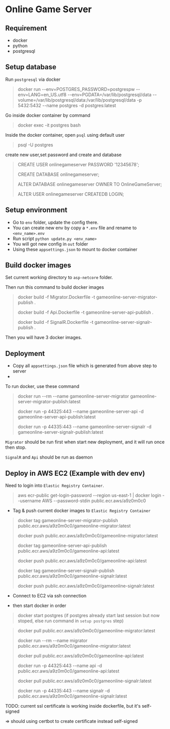 # Online Game Server

## Requirement
* docker
* python
* postgresql

## Setup database
Run `postgresql` via docker
> docker run --env=POSTGRES_PASSWORD=postgrespw --env=LANG=en_US.utf8 --env=PGDATA=/var/lib/postgresql/data --volume=/var/lib/postgresql/data:/var/lib/postgresql/data -p 5432:5432 --name postgres -d postgres:latest

Go inside docker container by command
> docker exec -it postgres bash

Inside the docker container, open `psql` using default user
> psql -U postgres

create new user,set password and create and database
> CREATE USER onlinegameserver PASSWORD '12345678';
>
> CREATE DATABASE onlinegameserver;
> 
> ALTER DATABASE onlinegameserver OWNER TO OnlineGameServer;
> 
> ALTER USER onlinegameserver CREATEDB LOGIN;

## Setup environment
* Go to `env` folder, update the config there.
* You can create new env by copy a `*.env` file and rename to `<env_name>.env`
* Run script `python update.py <env_name>`
* You will got new config in `out` folder
* Using these `appsettings.json` to mount to docker container

## Build docker images
Set current working directory to `asp-netcore` folder.

Then run this command to build docker images
>
> docker build -f Migrator.Dockerfile -t gameonline-server-migrator-publish .
> 
> docker build -f Api.Dockerfile -t gameonline-server-api-publish .
>
> docker build -f SignalR.Dockerfile -t gameonline-server-signalr-publish .

Then you will have 3 docker images.

## Deployment
* Copy all `appsettings.json` file which is generated from above step to server
* 
To run docker, use these command

> docker run --rm --name gameonline-server-migrator gameonline-server-migrator-publish:latest
> 
> docker run -p 44325:443 --name gameonline-server-api -d gameonline-server-api-publish:latest
> 
> docker run -p 44335:443 --name gameonline-server-signalr -d gameonline-server-signalr-publish:latest

`Migrator` should be run first when start new deployment, and it will run once then stop.

`SignalR` and `Api` should be run as daemon

## Deploy in AWS EC2 (Example with dev env)
Need to login into `Elastic Registry Container`.
> aws ecr-public get-login-password --region us-east-1 | docker login --username AWS --password-stdin public.ecr.aws/a9z0m0c0

* Tag & push current docker images to `Elastic Registry Container`
> docker tag gameonline-server-migrator-publish public.ecr.aws/a9z0m0c0/gameonline-migrator:latest
> 
> docker push public.ecr.aws/a9z0m0c0/gameonline-migrator:latest
> 
> docker tag gameonline-server-api-publish public.ecr.aws/a9z0m0c0/gameonline-api:latest
> 
> docker push public.ecr.aws/a9z0m0c0/gameonline-api:latest
> 
> docker tag gameonline-server-signalr-publish public.ecr.aws/a9z0m0c0/gameonline-signalr:latest
> 
> docker push public.ecr.aws/a9z0m0c0/gameonline-signalr:latest
> 
* Connect to EC2 via ssh connection

* then start docker in order 
> docker start postgres (if postgres already start last session but now stoped, else run command in `setup postgres` step)

> docker pull public.ecr.aws/a9z0m0c0/gameonline-migrator:latest
> 
> docker run --rm --name migrator public.ecr.aws/a9z0m0c0/gameonline-migrator:latest
>
> docker pull public.ecr.aws/a9z0m0c0/gameonline-api:latest
> 
> docker run -p 44325:443 --name api -d public.ecr.aws/a9z0m0c0/gameonline-api:latest
>
> docker pull public.ecr.aws/a9z0m0c0/gameonline-signalr:latest
> 
> docker run -p 44335:443 --name signalr -d public.ecr.aws/a9z0m0c0/gameonline-signalr:latest

TODO: current ssl certificate is working inside dockerfile, but it's self-signed
    
=> should using certbot to create certificate instead self-signed